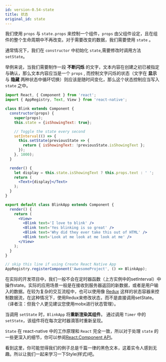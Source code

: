 ```yaml
---
id: version-0.54-state
title: 状态
original_id: state
---
```


我们使用 `props` 与 `state.props` 来控制一个组件，`props` 由父组件设定，且在组件的整个生命周期中不再改变。对于需要改变的数据，我们需要使用 `state` 。

通常情况下，我们在 `constructor` 中初始化 `state`,需要修改时调用方法 `setState`。

举例来说，当我们需要制作一段 **不断闪烁** 的文字，文本内容在创建之初已被指定与确认，那么文本内容应当是一个 `props` , 而控制文字闪烁的状态（文字在 **显示** 与 **隐藏** 两种状态中循环切换）则应该是随时间变化，那么这个状态控制应当写入 `state` 之中。
```jsx
import React, { Component } from 'react';
import { AppRegistry, Text, View } from 'react-native';

class Blink extends Component {
  constructor(props) {
    super(props);
    this.state = {isShowingText: true};

    // Toggle the state every second
    setInterval(() => {
      this.setState(previousState => {
        return { isShowingText: !previousState.isShowingText };
      });
    }, 1000);
  }

  render() {
    let display = this.state.isShowingText ? this.props.text : ' ';
    return (
      <Text>{display}</Text>
    );
  }
}

export default class BlinkApp extends Component {
  render() {
    return (
      <View>
        <Blink text='I love to blink' />
        <Blink text='Yes blinking is so great' />
        <Blink text='Why did they ever take this out of HTML' />
        <Blink text='Look at me look at me look at me' />
      </View>
    );
  }
}

// skip this line if using Create React Native App
AppRegistry.registerComponent('AwesomeProject', () => BlinkApp);

```

在实际的开发项目中，我们一般不会在定时器函数（上方实例中的setInterval）中操作state。实际的应用场景一般是在接收到服务器返回的新数据，或者是用户输入的数据。在较为复杂的交互流程中，也可以使用像 [Redux](https://redux.js.org/) 这样的状态容器来控制数据流，在这种情况下，使用Redux来修改状态，而不是直接调用setState。（译者注：但我个人更见建议您使用mobx进行状态管理）。

当调用 `setState` 时，`BlinkApp` 将**重新渲染其组件**。 通过调用 `Timer` 中的 `setState`，该组件将在每次定时器滴答时重新呈现。

`State` 在 react-native 中的工作原理和 `React` 完全一致，所以对于处理 `state` 的一些更深入的细节，你可以参阅[React.Component API](https://reactjs.org/docs/react-component.html#setstate)。

看到这里，你可能觉得我们的例子总是千篇一律的黑色文本，这着实令人感到无趣。所以让我们一起来学习一下Style(样式)吧。